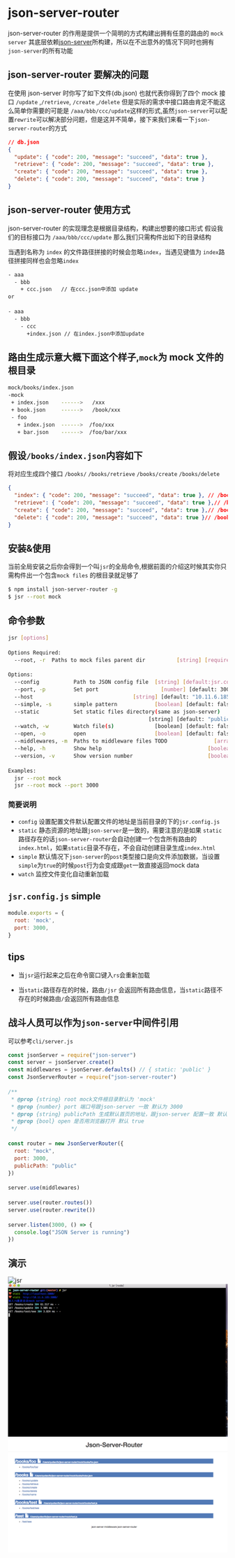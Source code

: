 # json-server-router

json-server-router 的作用是提供一个简明的方式构建出拥有任意的路由的 `mock server`
其底层依赖[json-server](https://github.com/typicode/json-server)所构建，所以在不出意外的情况下同时也拥有`json-server`的所有功能

## json-server-router 要解决的问题

在使用 json-server 时你写了如下文件(db.json) 也就代表你得到了四个 mock 接口
`/update` ,`/retrieve`, `/create` ,`/delete`
但是实际的需求中接口路由肯定不能这么简单你需要的可能是 `/aaa/bbb/ccc/update`这样的形式,虽然`json-server`可以配置`rewrite`可以解决部分问题，但是这并不简单，接下来我们来看一下`json-server-router`的方式

```json
// db.json
{
  "update": { "code": 200, "message": "succeed", "data": true },
  "retrieve": { "code": 200, "message": "succeed", "data": true },
  "create": { "code": 200, "message": "succeed", "data": true },
  "delete": { "code": 200, "message": "succeed", "data": true }
}
```

## json-server-router 使用方式

json-server-router 的实现理念是根据目录结构，构建出想要的接口形式
假设我们的目标接口为 `/aaa/bbb/ccc/update`
那么我们只需构件出如下的目录结构

当遇到名称为 `index` 的文件路径拼接的时候会忽略`index`，当遇见键值为 `index`路径拼接同样也会忽略`index`

```bash
- aaa
  - bbb
    + ccc.json   // 在ccc.json中添加 update
or 

- aaa
  - bbb
    - ccc
      +index.json // 在index.json中添加update

```

## 路由生成示意大概下面这个样子,`mock`为 mock 文件的根目录

```bash
mock/books/index.json
-mock
 + index.json    ------>   /xxx
 + book.json     ------>   /book/xxx
 - foo
   + index.json  ------>  /foo/xxx
   + bar.json    ------>  /foo/bar/xxx
```

## 假设`/books/index.json`内容如下  

将对应生成四个接口 `/books/` `/books/retrieve` `/books/create` `/books/delete`

```json
{
  "index": { "code": 200, "message": "succeed", "data": true }, // /books/
  "retrieve": { "code": 200, "message": "succeed", "data": true },// /books/retrieve
  "create": { "code": 200, "message": "succeed", "data": true },// /books/create
  "delete": { "code": 200, "message": "succeed", "data": true }// /books/delete
}
```

## 安装&使用

当前全局安装之后你会得到一个叫`jsr`的全局命令,根据前面的介绍这时候其实你只需构件出一个包含`mock files` 的根目录就足够了

```bash
$ npm install json-server-router -g
$ jsr --root mock
```

## 命令参数

```bash
jsr [options]

Options Required:
  --root, -r  Paths to mock files parent dir          [string] [required]

Options:
  --config           Path to JSON config file  [string] [default:jsr.config.js]
  --port, -p         Set port                    [number] [default: 3000]
  --host                                [string] [default: "10.11.6.185"]
  --simple, -s       simple pattern            [boolean] [default: false]
  --static           Set static files directory(same as json-server)
                                             [string] [default: "public"]
  --watch, -w        Watch file(s)             [boolean] [default: false]
  --open, -o         open                      [boolean] [default: false]
  --middlewares, -m  Paths to middleware files TODO               [array]
  --help, -h         Show help                                  [boolean]
  --version, -v      Show version number                        [boolean]

Examples:
  jsr --root mock
  jsr --root mock --port 3000
```  

### 简要说明

- `config` 设置配置文件默认配置文件的地址是当前目录的下的`jsr.config.js`
- `static` 静态资源的地址跟`json-server`是一致的，需要注意的是如果 `static`路径存在的话`json-server-router`会自动创建一个包含所有路由的`index.html`，如果`static`目录不存在，不会自动创建目录生成`index.html`
- `simple` 默认情况下`json-server`的`post`类型接口是向文件添加数据，当设置`simple`为`true`的时候`post`行为会变成跟`get`一致直接返回mock data
- `watch` 监控文件变化自动重新加载

## `jsr.config.js` simple

```js
module.exports = {
  root: 'mock',
  port: 3000,
}
```

## tips

- 当`jsr`运行起来之后在命令窗口键入`rs`会重新加载
  
- 当`static`路径存在的时候，路由`/jsr` 会返回所有路由信息，当`static`路径不存在的时候路由`/`会返回所有路由信息

## 战斗人员可以作为`json-server`中间件引用

可以参考`cli/server.js`

```js
const jsonServer = require("json-server")
const server = jsonServer.create()
const middlewares = jsonServer.defaults() // { static: 'public' }
const JsonServerRouter = require("json-server-router")

/**
 * @prop {string} root mock文件根目录默认为 'mock'
 * @prop {number} port 端口号跟json-server 一致 默认为 3000
 * @prop {string} publicPath 生成默认首页的地址，跟json-server 配置一致 默认'public',如果修改路径的话那么json-server 对应的配置也要改
 * @prop {bool} open 是否用浏览器打开 默认 true
 */

const router = new JsonServerRouter({
  root: "mock",
  port: 3000,
  publicPath: "public"
})

server.use(middlewares)

server.use(router.routes())
server.use(router.rewrite())

server.listen(3000, () => {
  console.log("JSON Server is running")
})
```

## 演示

![jsr](doc/jsr.gif)
![cli](doc/cli.png)
![e](doc/bro.png)
